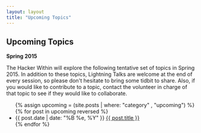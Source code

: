 ```yaml
---
layout: layout
title: "Upcoming Topics"
---
```


<section class="content">

Upcoming Topics
================

**Spring 2015**

The Hacker Within will explore the following tentative set of topics in
Spring 2015. In addition to these topics, Lightning Talks are welcome at the
end of every session, so please don't hesitate to bring some tidbit to share.
Also, if you would like to contribute to a topic, contact the volunteer in
charge of that topic to see if they would like to collaborate.


<ul class="listing">
{% assign upcoming = (site.posts | where: "category" , "upcoming") %}
{% for post in upcoming reversed %}
<li><span>{{ post.date | date: "%B %e, %Y" }}</span> <a href="{{ site.url }}{{ post.url }}">{{ post.title }}</a></li>
{% endfor %}
</ul>

</section>
